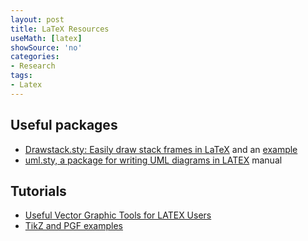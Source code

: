 ```yaml
---
layout: post
title: LaTeX Resources
useMath: [latex]
showSource: 'no'
categories:
- Research
tags:
- Latex
---
```



## Useful packages
 - [Drawstack.sty: Easily draw stack frames in LaTeX][1] and an [example][2]
 - [uml.sty, a package for writing UML diagrams in LATEX][5] manual

 

## Tutorials
 - [Useful Vector Graphic Tools for LATEX Users][3]
 - [TikZ and PGF examples][4]


[5]: http://ctan.math.washington.edu/tex-archive/graphics/pstricks/contrib/uml/uml.pdf
[4]: http://www.texample.net/tikz/examples/
[3]: https://tug.org/pracjourn/2010-1/morales/morales.pdf
[2]: http://tug.ctan.org/tex-archive/macros/latex/contrib/drawstack/stack-example.pdf
[1]: http://www-verimag.imag.fr/~moy/?Drawstack-sty-Easily-draw-stack